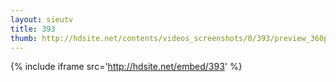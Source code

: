```yaml
---
layout: sieutv
title: 393
thumb: http://hdsite.net/contents/videos_screenshots/0/393/preview_360p.mp4.jpg
---
```

{% include iframe src='http://hdsite.net/embed/393' %}
 
